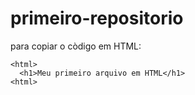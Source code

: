 # primeiro-repositorio

para copiar o còdigo em HTML:
```
<html>
  <h1>Meu primeiro arquivo em HTML</h1>
<html>
```
